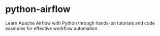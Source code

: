 # python-airflow
Learn Apache Airflow with Python through hands-on tutorials and code examples for effective workflow automation.
